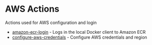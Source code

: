 # AWS Actions

Actions used for AWS configuration and login

- [amazon-ecr-login](./amazon-ecr-login) - Logs in the local Docker client to Amazon ECR
- [configure-aws-credentials](./configure-aws-credentials) - Configure AWS credentials and region
